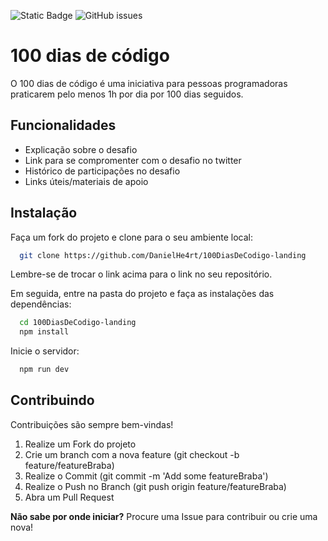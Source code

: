 ![Static Badge](https://img.shields.io/badge/he4rt-developers?logo=undertale&logoColor=%23945EF3&label=He4rt%20Developers&labelColor=%230D0D0D&color=%23945EF3&link=https%3A%2F%2Fheartdevs.com%2F)
![GitHub issues](https://img.shields.io/github/issues/DanielHe4rt/100DiasDeCodigo-landing?labelColor=%230D0D0D&color=782BF1)


# 100 dias de código

O 100 dias de código é uma iniciativa para pessoas programadoras praticarem pelo menos 1h por dia por 100 dias seguidos.

## Funcionalidades

- Explicação sobre o desafio
- Link para se compromenter com o desafio no twitter
- Histórico de participações no desafio
- Links úteis/materiais de apoio
## Instalação

  Faça um fork do projeto e clone para o seu ambiente local:

```bash
  git clone https://github.com/DanielHe4rt/100DiasDeCodigo-landing
```

Lembre-se de trocar o link acima para o link no seu repositório.

Em seguida, entre na pasta do projeto e faça as instalações das dependências:

```bash
  cd 100DiasDeCodigo-landing
  npm install
```

Inicie o servidor:
```bash
  npm run dev
```
## Contribuindo

Contribuições são sempre bem-vindas!

1. Realize um Fork do projeto
2. Crie um branch com a nova feature (git checkout -b feature/featureBraba)
3. Realize o Commit (git commit -m 'Add some featureBraba')
4. Realize o Push no Branch (git push origin feature/featureBraba)
5. Abra um Pull Request

**Não sabe por onde iniciar?** Procure uma Issue para contribuir ou crie uma nova!